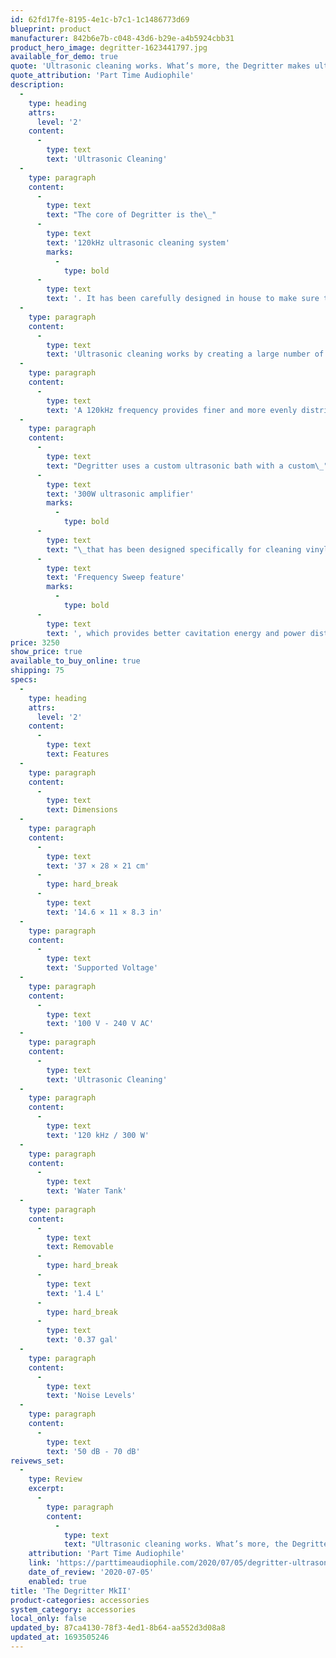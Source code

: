 ```yaml
---
id: 62fd17fe-8195-4e1c-b7c1-1c1486773d69
blueprint: product
manufacturer: 842b6e7b-c048-43d6-b29e-a4b5924cbb31
product_hero_image: degritter-1623441797.jpg
available_for_demo: true
quote: 'Ultrasonic cleaning works. What’s more, the Degritter makes ultrasonically cleaning LPs about as convenient as LP cleaning can get.'
quote_attribution: 'Part Time Audiophile'
description:
  -
    type: heading
    attrs:
      level: '2'
    content:
      -
        type: text
        text: 'Ultrasonic Cleaning'
  -
    type: paragraph
    content:
      -
        type: text
        text: "The core of Degritter is the\_"
      -
        type: text
        text: '120kHz ultrasonic cleaning system'
        marks:
          -
            type: bold
      -
        type: text
        text: '. It has been carefully designed in house to make sure that records are cleaned thoroughly and without any damage to the surface of the record.'
  -
    type: paragraph
    content:
      -
        type: text
        text: 'Ultrasonic cleaning works by creating a large number of microscopical bubbles in the cleaning bath, a phenomena called cavitation. The bubbles are a vacuum created by high frequency pressure waves moving through the water. Every ultrasonic cycle bubbles are formed and collapsed, releasing energy as heat and minuscule strong water jets. These effects combined thoroughly clean all surfaces down to a microscopic level.'
  -
    type: paragraph
    content:
      -
        type: text
        text: 'A 120kHz frequency provides finer and more evenly distributed cleaning action than lower frequency systems. In fact, this technology at even higher frequencies is used to clean parts in the semiconductor industry, where surfaces need to be pure on a molecular level.'
  -
    type: paragraph
    content:
      -
        type: text
        text: "Degritter uses a custom ultrasonic bath with a custom\_"
      -
        type: text
        text: '300W ultrasonic amplifier'
        marks:
          -
            type: bold
      -
        type: text
        text: "\_that has been designed specifically for cleaning vinyl records. The cleaning bath has four ultrasonic transducers (emitters), two on both sides covering the whole record. Degritter also comes with\_"
      -
        type: text
        text: 'Frequency Sweep feature'
        marks:
          -
            type: bold
      -
        type: text
        text: ', which provides better cavitation energy and power distribution. Degritter is the only cleaning solution on the market working at 120kHz and having the Frequency Sweep feature.'
price: 3250
show_price: true
available_to_buy_online: true
shipping: 75
specs:
  -
    type: heading
    attrs:
      level: '2'
    content:
      -
        type: text
        text: Features
  -
    type: paragraph
    content:
      -
        type: text
        text: Dimensions
  -
    type: paragraph
    content:
      -
        type: text
        text: '37 × 28 × 21 cm'
      -
        type: hard_break
      -
        type: text
        text: '14.6 × 11 × 8.3 in'
  -
    type: paragraph
    content:
      -
        type: text
        text: 'Supported Voltage'
  -
    type: paragraph
    content:
      -
        type: text
        text: '100 V - 240 V AC'
  -
    type: paragraph
    content:
      -
        type: text
        text: 'Ultrasonic Cleaning'
  -
    type: paragraph
    content:
      -
        type: text
        text: '120 kHz / 300 W'
  -
    type: paragraph
    content:
      -
        type: text
        text: 'Water Tank'
  -
    type: paragraph
    content:
      -
        type: text
        text: Removable
      -
        type: hard_break
      -
        type: text
        text: '1.4 L'
      -
        type: hard_break
      -
        type: text
        text: '0.37 gal'
  -
    type: paragraph
    content:
      -
        type: text
        text: 'Noise Levels'
  -
    type: paragraph
    content:
      -
        type: text
        text: '50 dB - 70 dB'
reivews_set:
  -
    type: Review
    excerpt:
      -
        type: paragraph
        content:
          -
            type: text
            text: "Ultrasonic cleaning works. What’s more, the Degritter makes ultrasonically cleaning LPs about as convenient as LP cleaning can get.\_\_"
    attribution: 'Part Time Audiophile'
    link: 'https://parttimeaudiophile.com/2020/07/05/degritter-ultrasonic-record-cleaning-machine-review/'
    date_of_review: '2020-07-05'
    enabled: true
title: 'The Degritter MkII'
product-categories: accessories
system_category: accessories
local_only: false
updated_by: 87ca4130-78f3-4ed1-8b64-aa552d3d08a8
updated_at: 1693505246
---
```

